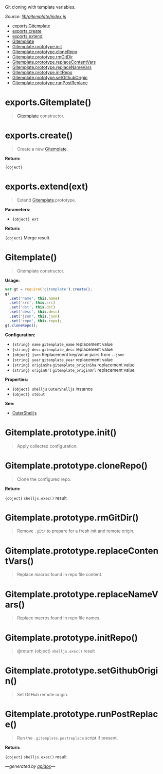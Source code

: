 Git cloning with template variables.

_Source: [lib/gitemplate/index.js](../lib/gitemplate/index.js)_

- [exports.Gitemplate](#exportsgitemplate)
- [exports.create](#exportscreate)
- [exports.extend](#exportsextendext)
- [Gitemplate](#gitemplate)
- [Gitemplate.prototype.init](#gitemplateprototypeinit)
- [Gitemplate.prototype.cloneRepo](#gitemplateprototypeclonerepo)
- [Gitemplate.prototype.rmGitDir](#gitemplateprototypermgitdir)
- [Gitemplate.prototype.replaceContentVars](#gitemplateprototypereplacecontentvars)
- [Gitemplate.prototype.replaceNameVars](#gitemplateprototypereplacenamevars)
- [Gitemplate.prototype.initRepo](#gitemplateprototypeinitrepo)
- [Gitemplate.prototype.setGithubOrigin](#gitemplateprototypesetgithuborigin)
- [Gitemplate.prototype.runPostReplace](#gitemplateprototyperunpostreplace)

# exports.Gitemplate()

> [Gitemplate](#gitemplate) constructor.

# exports.create()

> Create a new [Gitemplate](#gitemplate).

**Return:**

`{object}`

# exports.extend(ext)

> Extend [Gitemplate](#gitemplate).prototype.

**Parameters:**

- `{object} ext`

**Return:**

`{object}` Merge result.

# Gitemplate()

> Gitemplate constructor.

**Usage:**

```js
var gt = require('gitemplate').create();
gt
  .set('name', this.name)
  .set('src', this.src)
  .set('dst', this.dst)
  .set('desc', this.desc)
  .set('json', this.json)
  .set('repo', this.repo);
gt.cloneRepo();
```

**Configuration:**

- `{string} name` `gitemplate_name` replacement value
- `{string} desc` `gitemplate_desc` replacement value
- `{object} json` Replacement key/value pairs from `--json`
- `{string} year` `gitemplate_year` replacement value
- `{string} originSha` `gitemplate_originSha` replacement value
- `{string} originUrl` `gitemplate_originUrl` replacement value

**Properties:**

- `{object} shelljs` `OuterShelljs` instance
- `{object} stdout`

**See:**

- [OuterShelljs](https://github.com/codeactual/outer-shelljs/blob/master/docs/OuterShelljs.md)

# Gitemplate.prototype.init()

> Apply collected configuration.

# Gitemplate.prototype.cloneRepo()

> Clone the configured repo.

**Return:**

`{object}` `shelljs.exec()` result

# Gitemplate.prototype.rmGitDir()

> Remove `.git/` to prepare for a fresh init and remote origin.

# Gitemplate.prototype.replaceContentVars()

> Replace macros found in repo file content.

# Gitemplate.prototype.replaceNameVars()

> Replace macros found in repo file names.

# Gitemplate.prototype.initRepo()

> @return {object} `shelljs.exec()` result

# Gitemplate.prototype.setGithubOrigin()

> Set GitHub remote origin.

# Gitemplate.prototype.runPostReplace()

> Run the `.gitemplate.postreplace` script if present.

**Return:**

`{object}` `shelljs.exec()` result

_&mdash;generated by [apidox](https://github.com/codeactual/apidox)&mdash;_
